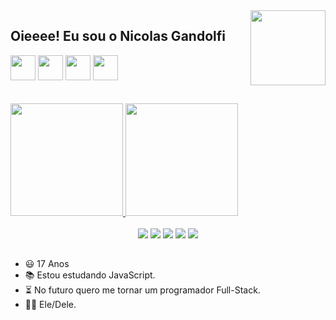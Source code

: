 <img align="right" width="120" height="120" src="https://media.giphy.com/media/6Fy1SaMmEBNTEjN8CB/giphy.gif">    

## Oieeee! Eu sou o Nicolas Gandolfi

<div style=text-align: "center"; display: "inline_block";>
  <img hidth="30" width="40" src="https://cdn.jsdelivr.net/gh/devicons/devicon/icons/css3/css3-plain.svg" />
  <img hidth="30" width="40" src="https://cdn.jsdelivr.net/gh/devicons/devicon/icons/html5/html5-plain.svg" />
  <img hidth="30" width="40" src="https://cdn.jsdelivr.net/gh/devicons/devicon/icons/javascript/javascript-plain.svg" />
  <img hidth="30" width="40" src="https://cdn.jsdelivr.net/gh/devicons/devicon/icons/python/python-original.svg" />
</div>
<br>
<br>

<div align="left">
  <a href="https://github.com/zNIKK">
  <img height="180em" src="https://github-readme-stats.vercel.app/api?username=zNIKK&show_icons=true&theme=radical&include_all_commits=true&count_private=true"/>
  <img height="180em" src="https://github-readme-stats.vercel.app/api/top-langs/?username=zNIKK&layout=compact&langs_count=7&theme=radical"/>
  </a>
  
</div>

<br>

<div align="center"> 
  <a href="https://www.youtube.com/channel/UCNApxbcgWHv-aS9n-WDhRLA" target="_blank"><img src="https://img.shields.io/badge/YouTube-FF0000?style=for-the-badge&logo=youtube&logoColor=white" target="_blank"></a>
  <a href="https://www.instagram.com/niickinn/" target="_blank"><img src="https://img.shields.io/badge/-Instagram-%23E4405F?style=for-the-badge&logo=instagram&logoColor=white" target="_blank"></a>
 	<a href="https://www.twitch.tv/z_nikk" target="_blank"><img src="https://img.shields.io/badge/Twitch-9146FF?style=for-the-badge&logo=twitch&logoColor=white" target="_blank"></a>
 <a href="https://discord.com/channels/Nikk#4239" target="_blank"><img src="https://img.shields.io/badge/Discord-7289DA?style=for-the-badge&logo=discord&logoColor=white" target="_blank"></a> 
  <a href = "https://mail.google.com/mail/u/2/#inbox"><img src="https://img.shields.io/badge/-Gmail-%23333?style=for-the-badge&logo=gmail&logoColor=white" target="_blank"></a>
</div>

##

- 😃 17 Anos
- 📚 Estou estudando JavaScript.
- ⏳ No futuro quero me tornar um programador Full-Stack.
- 🤷‍♂️ Ele/Dele.
